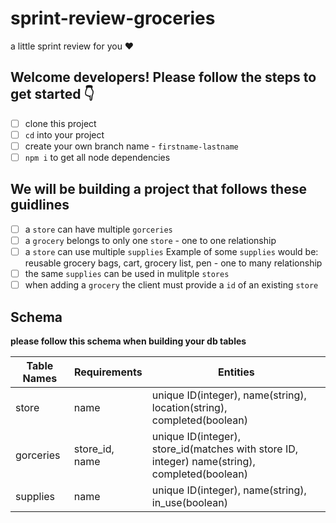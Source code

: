 # sprint-review-groceries
a little sprint review for you ♥️

## Welcome developers! Please follow the steps to get started 👇

- [ ] clone this project 
- [ ] `cd` into your project 
- [ ] create your own branch name - `firstname-lastname`
- [ ] `npm i` to get all node dependencies 

## We will be building a project that follows these guidlines

- [ ] a `store` can have multiple `gorceries` 
- [ ] a `grocery` belongs to only one `store` - one to one relationship
- [ ] a `store` can use multiple `supplies` Example of some `supplies` would be: reusable grocery bags, cart, grocery list, pen - one to many relationship 
- [ ] the same `supplies` can be used in mulitple `stores`
- [ ] when adding a `grocery` the client must provide a `id` of an existing `store`

## Schema 
**please follow this schema when building your db tables**

| Table Names | Requirements | Entities
| ------- | ---- | ---------- |
| store  | name | unique ID(integer), name(string), location(string), completed(boolean)  |
| gorceries | store_id, name | unique ID(integer), store_id(matches with store ID, integer) name(string), completed(boolean)  |
| supplies | name | unique ID(integer), name(string), in_use(boolean) |

